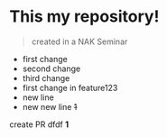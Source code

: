 # This my repository!
> created in a NAK Seminar
* first change
* second change
* third change
* first change in feature123
* new line
* new new line
~~1~~

create PR
dfdf
**1**

